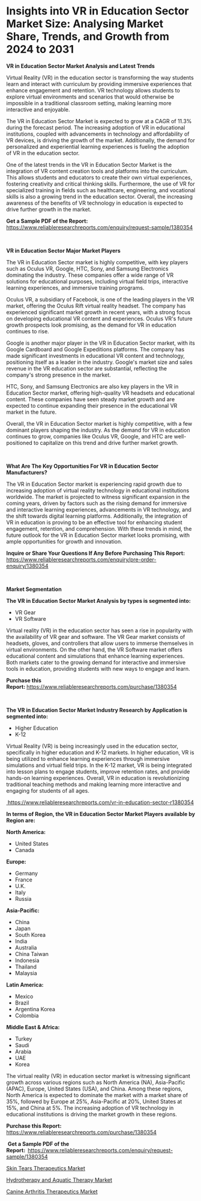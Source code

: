 <p><h1>Insights into VR in Education Sector Market Size: Analysing Market Share, Trends, and Growth from 2024 to 2031</h1></p><p><strong>VR in Education Sector Market Analysis and Latest Trends</strong></p>
<p><p>Virtual Reality (VR) in the education sector is transforming the way students learn and interact with curriculum by providing immersive experiences that enhance engagement and retention. VR technology allows students to explore virtual environments and scenarios that would otherwise be impossible in a traditional classroom setting, making learning more interactive and enjoyable.</p><p>The VR in Education Sector Market is expected to grow at a CAGR of 11.3% during the forecast period. The increasing adoption of VR in educational institutions, coupled with advancements in technology and affordability of VR devices, is driving the growth of the market. Additionally, the demand for personalized and experiential learning experiences is fueling the adoption of VR in the education sector.</p><p>One of the latest trends in the VR in Education Sector Market is the integration of VR content creation tools and platforms into the curriculum. This allows students and educators to create their own virtual experiences, fostering creativity and critical thinking skills. Furthermore, the use of VR for specialized training in fields such as healthcare, engineering, and vocational skills is also a growing trend in the education sector. Overall, the increasing awareness of the benefits of VR technology in education is expected to drive further growth in the market.</p></p>
<p><strong>Get a Sample PDF of the Report:&nbsp;</strong> <a href="https://www.reliableresearchreports.com/enquiry/request-sample/1380354">https://www.reliableresearchreports.com/enquiry/request-sample/1380354</a></p>
<p>&nbsp;</p>
<p><strong>VR in Education Sector Major Market Players</strong></p>
<p><p>The VR in Education Sector market is highly competitive, with key players such as Oculus VR, Google, HTC, Sony, and Samsung Electronics dominating the industry. These companies offer a wide range of VR solutions for educational purposes, including virtual field trips, interactive learning experiences, and immersive training programs.</p><p>Oculus VR, a subsidiary of Facebook, is one of the leading players in the VR market, offering the Oculus Rift virtual reality headset. The company has experienced significant market growth in recent years, with a strong focus on developing educational VR content and experiences. Oculus VR's future growth prospects look promising, as the demand for VR in education continues to rise.</p><p>Google is another major player in the VR in Education Sector market, with its Google Cardboard and Google Expeditions platforms. The company has made significant investments in educational VR content and technology, positioning itself as a leader in the industry. Google's market size and sales revenue in the VR education sector are substantial, reflecting the company's strong presence in the market.</p><p>HTC, Sony, and Samsung Electronics are also key players in the VR in Education Sector market, offering high-quality VR headsets and educational content. These companies have seen steady market growth and are expected to continue expanding their presence in the educational VR market in the future.</p><p>Overall, the VR in Education Sector market is highly competitive, with a few dominant players shaping the industry. As the demand for VR in education continues to grow, companies like Oculus VR, Google, and HTC are well-positioned to capitalize on this trend and drive further market growth.</p></p>
<p>&nbsp;</p>
<p><strong>What Are The Key Opportunities For VR in Education Sector Manufacturers?</strong></p>
<p><p>The VR in Education Sector market is experiencing rapid growth due to increasing adoption of virtual reality technology in educational institutions worldwide. The market is projected to witness significant expansion in the coming years, driven by factors such as the rising demand for immersive and interactive learning experiences, advancements in VR technology, and the shift towards digital learning platforms. Additionally, the integration of VR in education is proving to be an effective tool for enhancing student engagement, retention, and comprehension. With these trends in mind, the future outlook for the VR in Education Sector market looks promising, with ample opportunities for growth and innovation.</p></p>
<p><strong>Inquire or Share Your Questions If Any Before Purchasing This Report:</strong> <a href="https://www.reliableresearchreports.com/enquiry/pre-order-enquiry/1380354">https://www.reliableresearchreports.com/enquiry/pre-order-enquiry/1380354</a></p>
<p>&nbsp;</p>
<p><strong>Market Segmentation</strong></p>
<p><strong>The VR in Education Sector Market Analysis by types is segmented into:</strong></p>
<p><ul><li>VR Gear</li><li>VR Software</li></ul></p>
<p><p>Virtual reality (VR) in the education sector has seen a rise in popularity with the availability of VR gear and software. The VR Gear market consists of headsets, gloves, and controllers that allow users to immerse themselves in virtual environments. On the other hand, the VR Software market offers educational content and simulations that enhance learning experiences. Both markets cater to the growing demand for interactive and immersive tools in education, providing students with new ways to engage and learn.</p></p>
<p><strong>Purchase this Report:&nbsp;</strong><a href="https://www.reliableresearchreports.com/purchase/1380354">https://www.reliableresearchreports.com/purchase/1380354</a></p>
<p>&nbsp;</p>
<p><strong>The VR in Education Sector Market Industry Research by Application is segmented into:</strong></p>
<p><ul><li>Higher Education</li><li>K-12</li></ul></p>
<p><p>Virtual Reality (VR) is being increasingly used in the education sector, specifically in higher education and K-12 markets. In higher education, VR is being utilized to enhance learning experiences through immersive simulations and virtual field trips. In the K-12 market, VR is being integrated into lesson plans to engage students, improve retention rates, and provide hands-on learning experiences. Overall, VR in education is revolutionizing traditional teaching methods and making learning more interactive and engaging for students of all ages.</p></p>
<p><a href="https://www.reliableresearchreports.com/vr-in-education-sector-r1380354">&nbsp;https://www.reliableresearchreports.com/vr-in-education-sector-r1380354</a></p>
<p><strong>In terms of Region, the VR in Education Sector Market Players available by Region are:</strong></p>
<p>
    <p> <strong> North America: </strong>
        <ul>
            <li>United States</li>
            <li>Canada</li>
        </ul>
        </p> 
    <p> <strong> Europe: </strong>
        <ul>
            <li>Germany</li>
            <li>France</li>
            <li>U.K.</li>
            <li>Italy</li>
            <li>Russia</li>
        </ul>
        </p> 
    <p> <strong> Asia-Pacific: </strong>
        <ul>
            <li>China</li>
            <li>Japan</li>
            <li>South Korea</li>
            <li>India</li>
            <li>Australia</li>
            <li>China Taiwan</li>
            <li>Indonesia</li>
            <li>Thailand</li>
            <li>Malaysia</li>
        </ul>
        </p> 
    <p> <strong> Latin America: </strong>
        <ul>
            <li>Mexico</li>
            <li>Brazil</li>
            <li>Argentina Korea</li>
            <li>Colombia</li>
        </ul>
        </p> 
    <p> <strong> Middle East & Africa: </strong>
        <ul>
            <li>Turkey</li>
            <li>Saudi</li>
            <li>Arabia</li>
            <li>UAE</li>
            <li>Korea</li>
        </ul>
    </p>
    </p>
<p><p>The virtual reality (VR) in education sector market is witnessing significant growth across various regions such as North America (NA), Asia-Pacific (APAC), Europe, United States (USA), and China. Among these regions, North America is expected to dominate the market with a market share of 35%, followed by Europe at 25%, Asia-Pacific at 20%, United States at 15%, and China at 5%. The increasing adoption of VR technology in educational institutions is driving the market growth in these regions.</p></p>
<p><strong>Purchase this Report: </strong><a href="https://www.reliableresearchreports.com/purchase/1380354">https://www.reliableresearchreports.com/purchase/1380354</a></p>
<p>&nbsp;<strong>Get a Sample PDF of the Report:&nbsp;&nbsp;</strong><a href="https://www.reliableresearchreports.com/enquiry/request-sample/1380354">https://www.reliableresearchreports.com/enquiry/request-sample/1380354</a></p>
<p><strong></strong></p>
<p><p><a href="https://github.com/marthawweekle/Market-Research-Report-List-2/blob/main/skin-tears-therapeutics-market.md">Skin Tears Therapeutics Market</a></p><p><a href="https://github.com/HenrietteMills1/Market-Research-Report-List-1/blob/main/hydrotherapy-and-aquatic-therapy-market.md">Hydrotherapy and Aquatic Therapy Market</a></p><p><a href="https://github.com/SheilaBruen2023/Market-Research-Report-List-2/blob/main/canine-arthritis-therapeutics-market.md">Canine Arthritis Therapeutics Market</a></p></p>